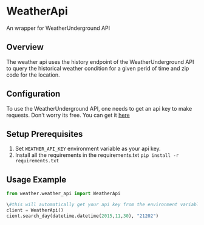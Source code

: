 # WeatherApi

An wrapper for WeatherUnderground API

## Overview

The weather api uses the history endpoint of the WeatherUnderground API to query the historical weather condition for a given perid of time and zip code for the location.

## Configuration

To use the WeatherUnderground API, one needs to get an api key to make requests. Don't worry its free. You can get
it [here](http://www.wunderground.com/weather/api/d/docs)

## Setup Prerequisites

1. Set `WEATHER_API_KEY` environment variable as your api key.
2. Install all the requirements in the requirements.txt `pip install -r requirements.txt`

## Usage Example

```python
from weather.weather_api import WeatherApi

\#this will automatically get your api key from the environment variable WEATHER_API_KEY
client = WeatherApi()
cient.search_day(datetime.datetime(2015,11,30), "21202")
```
